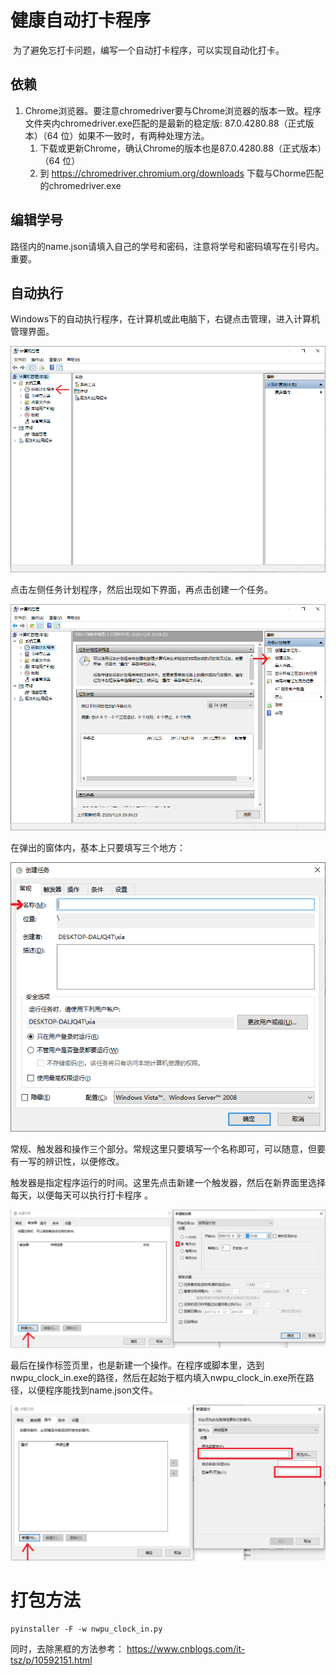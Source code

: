 # 健康自动打卡程序 

​    为了避免忘打卡问题，编写一个自动打卡程序，可以实现自动化打卡。

## 依赖

1. Chrome浏览器。要注意chromedriver要与Chrome浏览器的版本一致。程序文件夹内chromedriver.exe匹配的是最新的稳定版: 87.0.4280.88（正式版本）（64 位）如果不一致时，有两种处理方法。
   1. 下载或更新Chrome，确认Chrome的版本也是87.0.4280.88（正式版本）（64 位）
   2. 到 https://chromedriver.chromium.org/downloads 下载与Chorme匹配的chromedriver.exe



## 编辑学号

  路径内的name.json请填入自己的学号和密码，注意将学号和密码填写在引号内。重要。



## 自动执行

​    Windows下的自动执行程序，在计算机或此电脑下，右键点击管理，进入计算机管理界面。

![image-20201208203709445](pic/image-20201208203709445.png)



点击左侧任务计划程序，然后出现如下界面，再点击创建一个任务。

![image-20201208203937055](pic/image-20201208203937055.png)



在弹出的窗体内，基本上只要填写三个地方：

![image-20201208204927848](pic/image-20201208204927848.png)

常规、触发器和操作三个部分。常规这里只要填写一个名称即可，可以随意，但要有一写的辨识性，以便修改。



触发器是指定程序运行的时间。这里先点击新建一个触发器，然后在新界面里选择每天，以便每天可以执行打卡程序 。

![image-20201208205205683](pic/image-20201208205205683.png)



最后在操作标签页里，也是新建一个操作。在程序或脚本里，选到nwpu_clock_in.exe的路径，然后在起始于框内填入nwpu_clock_in.exe所在路径，以便程序能找到name.json文件。

![image-20201208205440475](pic/image-20201208205440475.png)



# 打包方法

```shell
pyinstaller -F -w nwpu_clock_in.py
```

同时，去除黑框的方法参考： https://www.cnblogs.com/it-tsz/p/10592151.html